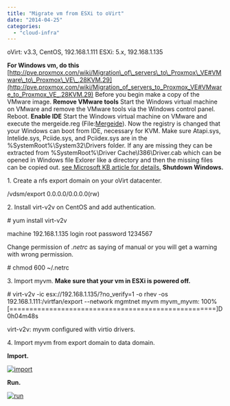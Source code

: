 ```yaml
---
title: "Migrate vm from ESXi to oVirt"
date: "2014-04-25"
categories: 
  - "cloud-infra"
---
```


oVirt: v3.3, CentOS, 192.168.1.111 ESXi: 5.x, 192.168.1.135

**For Windows vm, do this** [http://pve.proxmox.com/wiki/Migration\_of\_servers\_to\_Proxmox\_VE#VMware\_to\_Proxmox\_VE\_.28KVM.29](http://pve.proxmox.com/wiki/Migration_of_servers_to_Proxmox_VE#VMware_to_Proxmox_VE_.28KVM.29) Before you begin make a copy of the VMware image. **Remove VMware tools** Start the Windows virtual machine on VMware and remove the VMware tools via the Windows control panel. Reboot. **Enable IDE** Start the Windows virtual machine on VMware and execute the mergeide.reg (File:[Mergeide](http://blog.lofyer.org/migrate-vm-esxi-ovirt/mergeide/)). Now the registry is changed that your Windows can boot from IDE, necessary for KVM. Make sure Atapi.sys, Intelide.sys, Pciide.sys, and Pciidex.sys are in the %SystemRoot%\\System32\\Drivers folder. If any are missing they can be extracted from %SystemRoot%\\Driver Cache\\I386\\Driver.cab which can be opened in Windows file Exlorer like a directory and then the missing files can be copied out. [see Microsoft KB article for details.](https://support.microsoft.com/en-us/kb/314082) **Shutdown Windows.**

1\. Create a nfs export domain on your oVirt datacenter.

/vdsm/export	0.0.0.0/0.0.0.0(rw)

2\. Install virt-v2v on CentOS and add authentication.

\# yum install virt-v2v

machine 192.168.1.135 login root password 1234567

Change permission of _.netrc_ as saying of manual or you will get a warning with wrong permission.

\# chmod 600 ~/.netrc

3\. Import myvm. **Make sure that your vm in ESXi is powered off.**

\# virt-v2v -ic esx://192.168.1.135/?no\_verify=1 -o rhev -os 192.168.1.111:/virtfan/export --network mgmtnet myvm
myvm\_myvm: 100% \[====================================================\]D 0h04m48s

virt-v2v: myvm configured with virtio drivers.

4\. Import myvm from export domain to data domain.

**Import.**

[![import](/blog/post/images/import.png)](http://blog.lofyer.org/migrate-vm-esxi-ovirt/import/)

**Run.**

[![run](/blog/post/images/run.png)](http://blog.lofyer.org/migrate-vm-esxi-ovirt/run/)
